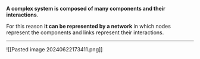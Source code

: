 **A complex system is composed of many components and their interactions**. 

For this reason **it can be represented by a network** in which nodes represent the components and links represent their interactions.

----
![[Pasted image 20240622173411.png]]

